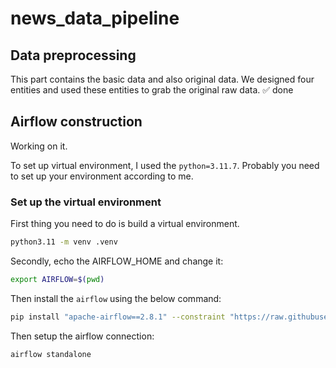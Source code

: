 # news_data_pipeline
## Data preprocessing
This part contains the basic data and also original data. We designed four entities and used these entities to grab the original raw data.
✅ done

## Airflow construction 
Working on it.

To set up virtual environment, I used the `python=3.11.7`. Probably you need to set up your environment according to me.

### Set up the virtual environment
First thing you need to do is build a virtual environment.
```bash
python3.11 -m venv .venv
```
Secondly, echo the AIRFLOW_HOME and change it:
```bash
export AIRFLOW=$(pwd)
```
Then install the `airflow` using the below command:
```bash
pip install "apache-airflow==2.8.1" --constraint "https://raw.githubusercontent.com/apache/airflow/constraints-2.8.1/constraints-3.11.txt"
```
Then setup the airflow connection:
```bash
airflow standalone
```